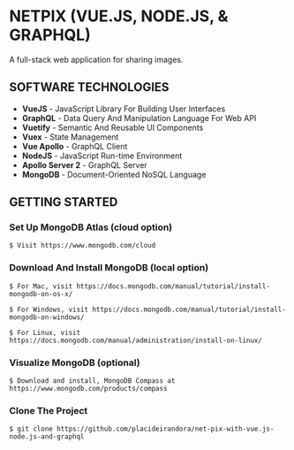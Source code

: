 # NETPIX (VUE.JS, NODE.JS, & GRAPHQL)

A full-stack web application for sharing images.

## SOFTWARE TECHNOLOGIES

- **VueJS** - JavaScript Library For Building User Interfaces
- **GraphQL** - Data Query And Manipulation Language For Web API
- **Vuetify** - Semantic And Reusable UI Components
- **Vuex** - State Management
- **Vue Apollo** - GraphQL Client
- **NodeJS** - JavaScript Run-time Environment
- **Apollo Server 2** - GraphQL Server
- **MongoDB** - Document-Oriented NoSQL Language

## GETTING STARTED

### Set Up MongoDB Atlas (cloud option)

```
$ Visit https://www.mongodb.com/cloud
```

### Download And Install MongoDB (local option)

```
$ For Mac, visit https://docs.mongodb.com/manual/tutorial/install-mongodb-on-os-x/
```

```
$ For Windows, visit https://docs.mongodb.com/manual/tutorial/install-mongodb-on-windows/
```

```
$ For Linux, visit https://docs.mongodb.com/manual/administration/install-on-linux/
```

### Visualize MongoDB (optional)

```
$ Download and install, MongoDB Compass at https://www.mongodb.com/products/compass
```

### Clone The Project

```
$ git clone https://github.com/placideirandora/net-pix-with-vue.js-node.js-and-graphql
```
